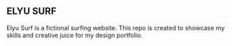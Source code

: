 ## ELYU SURF

Elyu Surf is a fictional surfing website. This repo is created to showcase my skills and creative juice for my design portfolio.